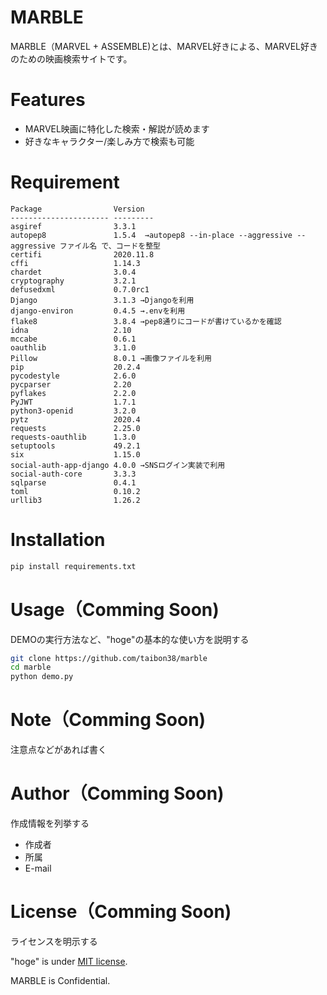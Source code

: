 # MARBLE

MARBLE（MARVEL + ASSEMBLE)とは、MARVEL好きによる、MARVEL好きのための映画検索サイトです。

 
# Features
 
- MARVEL映画に特化した検索・解説が読めます
- 好きなキャラクター/楽しみ方で検索も可能
 
# Requirement
```
Package                Version
---------------------- ---------
asgiref                3.3.1
autopep8               1.5.4  →autopep8 --in-place --aggressive --aggressive ファイル名 で、コードを整型
certifi                2020.11.8
cffi                   1.14.3
chardet                3.0.4
cryptography           3.2.1
defusedxml             0.7.0rc1
Django                 3.1.3 →Djangoを利用
django-environ         0.4.5 →.envを利用
flake8                 3.8.4 →pep8通りにコードが書けているかを確認
idna                   2.10
mccabe                 0.6.1
oauthlib               3.1.0
Pillow                 8.0.1 →画像ファイルを利用
pip                    20.2.4
pycodestyle            2.6.0
pycparser              2.20
pyflakes               2.2.0
PyJWT                  1.7.1
python3-openid         3.2.0
pytz                   2020.4
requests               2.25.0 
requests-oauthlib      1.3.0
setuptools             49.2.1
six                    1.15.0
social-auth-app-django 4.0.0 →SNSログイン実装で利用
social-auth-core       3.3.3
sqlparse               0.4.1
toml                   0.10.2
urllib3                1.26.2
```
# Installation
 
```bash
pip install requirements.txt
```
 
# Usage（Comming Soon)
 
DEMOの実行方法など、"hoge"の基本的な使い方を説明する
 
```bash
git clone https://github.com/taibon38/marble
cd marble
python demo.py
```
 
# Note（Comming Soon)
 
注意点などがあれば書く
 
# Author（Comming Soon)
 
作成情報を列挙する
 
* 作成者
* 所属
* E-mail
 
# License（Comming Soon)
ライセンスを明示する
 
"hoge" is under [MIT license](https://en.wikipedia.org/wiki/MIT_License).
 
MARBLE is Confidential.
